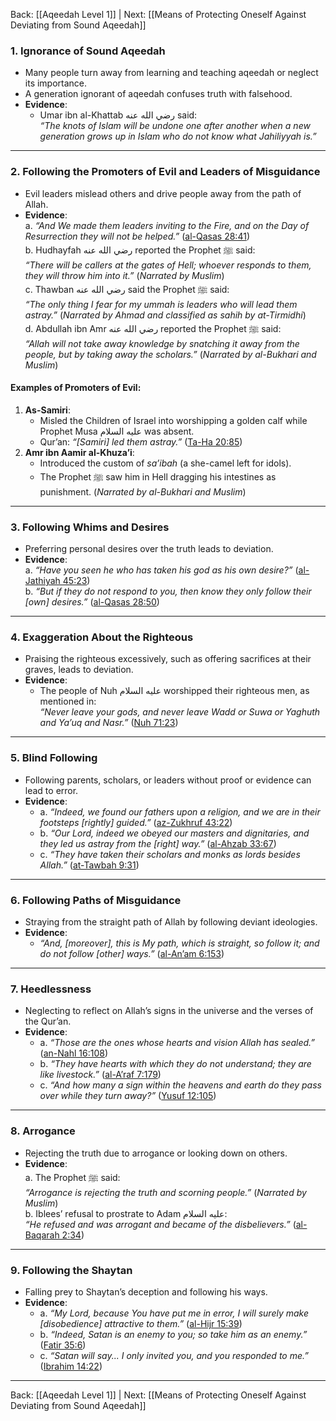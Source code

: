 Back: [[Aqeedah Level 1]] | Next: [[Means of Protecting Oneself Against Deviating from Sound Aqeedah]]

### **1. Ignorance of Sound Aqeedah**  
- Many people turn away from learning and teaching aqeedah or neglect its importance.  
- A generation ignorant of aqeedah confuses truth with falsehood.  
- **Evidence**:  
  - Umar ibn al-Khattab رضي الله عنه said:  
    *“The knots of Islam will be undone one after another when a new generation grows up in Islam who do not know what Jahiliyyah is.”*  

---

### **2. Following the Promoters of Evil and Leaders of Misguidance**  
- Evil leaders mislead others and drive people away from the path of Allah.  
- **Evidence**:  
  a. *“And We made them leaders inviting to the Fire, and on the Day of Resurrection they will not be helped.”* ([al-Qasas 28:41](https://quran.com/28/41))  
  b. Hudhayfah رضي الله عنه reported the Prophet ﷺ said:  
     *“There will be callers at the gates of Hell; whoever responds to them, they will throw him into it.”* (*Narrated by Muslim*)  
  c. Thawban رضي الله عنه said the Prophet ﷺ said:  
     *“The only thing I fear for my ummah is leaders who will lead them astray.”* (*Narrated by Ahmad and classified as sahih by at-Tirmidhi*)  
  d. Abdullah ibn Amr رضي الله عنه reported the Prophet ﷺ said:  
     *“Allah will not take away knowledge by snatching it away from the people, but by taking away the scholars.”* (*Narrated by al-Bukhari and Muslim*)  

#### **Examples of Promoters of Evil**:  
1. **As-Samiri**:  
   - Misled the Children of Israel into worshipping a golden calf while Prophet Musa عليه السلام was absent.  
   - Qur’an: *“[Samiri] led them astray.”* ([Ta-Ha 20:85](https://quran.com/20/85))  
2. **Amr ibn Aamir al-Khuza’i**:  
   - Introduced the custom of *sa’ibah* (a she-camel left for idols).  
   - The Prophet ﷺ saw him in Hell dragging his intestines as punishment. (*Narrated by al-Bukhari and Muslim*)  

---

### **3. Following Whims and Desires**  
- Preferring personal desires over the truth leads to deviation.  
- **Evidence**:  
  a. *“Have you seen he who has taken his god as his own desire?”* ([al-Jathiyah 45:23](https://quran.com/45/23))  
  b. *“But if they do not respond to you, then know they only follow their [own] desires.”* ([al-Qasas 28:50](https://quran.com/28/50))  

---

### **4. Exaggeration About the Righteous**  
- Praising the righteous excessively, such as offering sacrifices at their graves, leads to deviation.  
- **Evidence**:  
  - The people of Nuh عليه السلام worshipped their righteous men, as mentioned in:  
    *“Never leave your gods, and never leave Wadd or Suwa or Yaghuth and Ya’uq and Nasr.”* ([Nuh 71:23](https://quran.com/71/23))  

---

### **5. Blind Following**  
- Following parents, scholars, or leaders without proof or evidence can lead to error.  
- **Evidence**:  
  - a. *“Indeed, we found our fathers upon a religion, and we are in their footsteps [rightly] guided.”* ([az-Zukhruf 43:22](https://quran.com/43/22))  
  - b. *“Our Lord, indeed we obeyed our masters and dignitaries, and they led us astray from the [right] way.”* ([al-Ahzab 33:67](https://quran.com/33/67))  
  - c. *“They have taken their scholars and monks as lords besides Allah.”* ([at-Tawbah 9:31](https://quran.com/9/31))  

---

### **6. Following Paths of Misguidance**  
- Straying from the straight path of Allah by following deviant ideologies.  
- **Evidence**:  
  - *“And, [moreover], this is My path, which is straight, so follow it; and do not follow [other] ways.”* ([al-An’am 6:153](https://quran.com/6/153))  

---

### **7. Heedlessness**  
- Neglecting to reflect on Allah’s signs in the universe and the verses of the Qur’an.  
- **Evidence**:  
  - a. *“Those are the ones whose hearts and vision Allah has sealed.”* ([an-Nahl 16:108](https://quran.com/16/108))  
  - b. *“They have hearts with which they do not understand; they are like livestock.”* ([al-A’raf 7:179](https://quran.com/7/179))  
  - c. *“And how many a sign within the heavens and earth do they pass over while they turn away?”* ([Yusuf 12:105](https://quran.com/12/105))  

---

### **8. Arrogance**  
- Rejecting the truth due to arrogance or looking down on others.  
- **Evidence**:  
  a. The Prophet ﷺ said:  
     *“Arrogance is rejecting the truth and scorning people.”* (*Narrated by Muslim*)  
  b. Iblees’ refusal to prostrate to Adam عليه السلام:  
     *“He refused and was arrogant and became of the disbelievers.”* ([al-Baqarah 2:34](https://quran.com/2/34))  

---

### **9. Following the Shaytan**  
- Falling prey to Shaytan’s deception and following his ways.  
- **Evidence**:  
  - a. *“My Lord, because You have put me in error, I will surely make [disobedience] attractive to them.”* ([al-Hijr 15:39](https://quran.com/15/39))  
  - b. *“Indeed, Satan is an enemy to you; so take him as an enemy.”* ([Fatir 35:6](https://quran.com/35/6))  
  - c. *“Satan will say... I only invited you, and you responded to me.”* ([Ibrahim 14:22](https://quran.com/14/22))  


---
Back: [[Aqeedah Level 1]] | Next: [[Means of Protecting Oneself Against Deviating from Sound Aqeedah]]